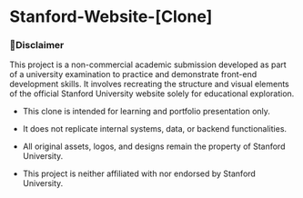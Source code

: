 # Stanford-Website-[Clone]

### 📌Disclaimer

This project is a non-commercial academic submission developed as part of a university examination to practice and demonstrate front-end development skills. It involves recreating the structure and visual elements of the official Stanford University website solely for educational exploration.

- This clone is intended for learning and portfolio presentation only.

- It does not replicate internal systems, data, or backend functionalities.

- All original assets, logos, and designs remain the property of Stanford University.

- This project is neither affiliated with nor endorsed by Stanford University.

